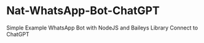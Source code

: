 # Nat-WhatsApp-Bot-ChatGPT

Simple Example WhatsApp Bot with NodeJS and Baileys Library
Connect to ChatGPT
